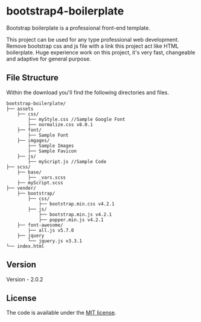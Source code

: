 # bootstrap4-boilerplate

Bootstrap boilerplate is a professional front-end template.

This project can be used for any type professional web development. Remove bootstrap css and js file with a link this project act like HTML boilerplate. Huge experience work on this project, it's very fast, changeable and adaptive for general purpose.

## File Structure

Within the download you'll find the following directories and files.

```
bootstrap-boilerplate/
├── assets
    ├── css/
        ├── myStyle.css //Sample Google Font
        ├── normalize.css v8.0.1
    ├── font/
        ├── Sample Font  
    ├── imgages/
        ├── Sample Images
        ├── Sample Favicon
    ├── js/
        ├── myScript.js //Sample Code
├── scss/
    ├── base/
        ├── _vars.scss
    ├── myScript.scss
├── vender/
    ├── bootstrap/ 
        ├── css/
            ├── bootstrap.min.css v4.2.1
        ├── js/
            ├── bootstrap.min.js v4.2.1
            ├── popper.min.js v4.2.1
    ├── font-awesome/
        ├── all.js v5.7.0 
    ├── jquery
        └── jquery.js v3.3.1
└── index.html 
```
## Version
Version - 2.0.2
## License
The code is available under the [MIT license](LICENSE.txt).

